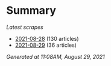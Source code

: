 # Summary
*Latest scrapes*
* [2021-08-28](https://github.com/nuuuwan/news_lk/blob/data/news_lk.2021-08-28.json) (130 articles)
* [2021-08-29](https://github.com/nuuuwan/news_lk/blob/data/news_lk.2021-08-29.json) (36 articles)

*Generated at 11:08AM, August 29, 2021*